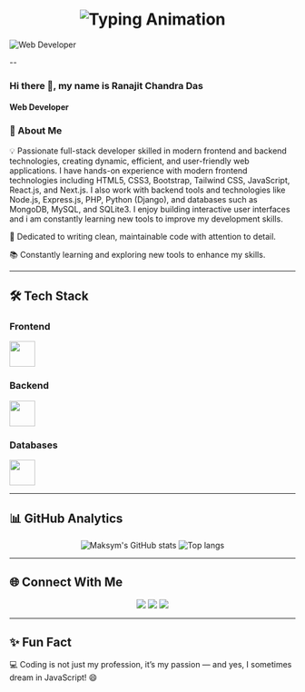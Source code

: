 <!-- Animated Header -->
<h1 align="center">
  <img src="https://readme-typing-svg.herokuapp.com?font=Fira+Code&size=30&duration=4000&pause=1000&color=00C4FF&center=true&vCenter=true&width=600&lines=Hi%2C+I'm+Ranajit+👋;Full+Stack+Web+Developer;Frontend+%26+Backend+Specialist;Always+Learning+New+Technologies" alt="Typing Animation" />
</h1>

<!-- Banner -->
![Web Developer](https://media.licdn.com/dms/image/v2/D5616AQEyiMrTLzjrew/profile-displaybackgroundimage-shrink_350_1400/profile-displaybackgroundimage-shrink_350_1400/0/1666909601860?e=1757548800&v=beta&t=Rna7qkOx0KnTF9C50K5vNPJ4kWug2iqcF9pYFInDZ6o)


--




### Hi there 👋, my name is Ranajit Chandra Das
#### Web Developer




### 🚀 About Me
💡 Passionate full-stack developer skilled in modern frontend and backend technologies, creating dynamic,
   efficient, and user-friendly web applications.
   I have hands-on experience with modern frontend technologies including HTML5, CSS3,
   Bootstrap, Tailwind CSS, JavaScript, React.js, and Next.js. I also work with backend tools and
   technologies like Node.js, Express.js, PHP, Python (Django), and databases such as MongoDB,
   MySQL, and SQLite3. I enjoy building interactive user interfaces and i am constantly learning
   new tools to improve my development skills.

🎯 Dedicated to writing clean, maintainable code with attention to detail.

📚 Constantly learning and exploring new tools to enhance my skills.  

---

## 🛠️ Tech Stack

### **Frontend**
<p align="left">
  <img src="https://skillicons.dev/icons?i=html,css,bootstrap,tailwind,js,react,firebase,nextjs" height="45" />
</p>

### **Backend**
<p align="left">
  <img src="https://skillicons.dev/icons?i=nodejs,express,php,python,django" height="45" />
</p>

### **Databases**
<p align="left">
  <img src="https://skillicons.dev/icons?i=mongodb,mysql,sqlite" height="45" />
</p>

---

## 📊 GitHub Analytics

<div align="center">
<img alt="Maksym's GitHub stats" src="https://github-readme-stats.vercel.app/api?username=ranajitchandra&show_icons=true&theme=transparent"/>
<img alt="Top langs" src="https://github-readme-stats.vercel.app/api/top-langs/?username=ranajitchandra&layout=compact&&langs_count=8"/>
</div>

---

## 🌐 Connect With Me
<p align="center">
  <a href="https://github.com/ranajitchandra"><img src="https://img.shields.io/badge/GitHub-000?style=for-the-badge&logo=github&logoColor=white"/></a>
  <a href="https://linkedin.com/in/ranajit-dev"><img src="https://img.shields.io/badge/LinkedIn-0077B5?style=for-the-badge&logo=linkedin&logoColor=white"/></a>
  <a href="mailto:ranajitchandradas3@gmail.com"><img src="https://img.shields.io/badge/Email-D14836?style=for-the-badge&logo=gmail&logoColor=white"/></a>
</p>

---

## ✨ Fun Fact
💻 Coding is not just my profession, it’s my passion — and yes, I sometimes dream in JavaScript! 😄






